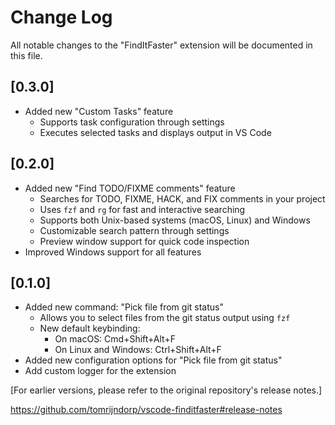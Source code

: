 # Change Log

All notable changes to the "FindItFaster" extension will be documented in this file.

## [0.3.0]

- Added new "Custom Tasks" feature
  - Supports task configuration through settings
  - Executes selected tasks and displays output in VS Code

## [0.2.0]

- Added new "Find TODO/FIXME comments" feature
  - Searches for TODO, FIXME, HACK, and FIX comments in your project
  - Uses `fzf` and `rg` for fast and interactive searching
  - Supports both Unix-based systems (macOS, Linux) and Windows
  - Customizable search pattern through settings
  - Preview window support for quick code inspection
- Improved Windows support for all features

## [0.1.0]

- Added new command: "Pick file from git status"
  - Allows you to select files from the git status output using `fzf`
  - New default keybinding:
    - On macOS: Cmd+Shift+Alt+F
    - On Linux and Windows: Ctrl+Shift+Alt+F
- Added new configuration options for "Pick file from git status"
- Add custom logger for the extension

[For earlier versions, please refer to the original repository's release notes.]

https://github.com/tomrijndorp/vscode-finditfaster#release-notes
